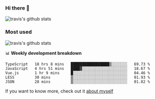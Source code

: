 ### Hi there 👋

<!--
**HondryTravis/HondryTravis** is a ✨ _special_ ✨ repository because its `README.md` (this file) appears on your GitHub profile.

Here are some ideas to get you started:

- 🔭 I’m currently working on ...
- 🌱 I’m currently learning ...
- 👯 I’m looking to collaborate on ...
- 🤔 I’m looking for help with ...
- 💬 Ask me about ...
- 📫 How to reach me: ...
- 😄 Pronouns: ...
- ⚡ Fun fact: ...
-->

![travis's github stats](https://github-readme-stats.vercel.app/api?username=HondryTravis&hide_title=true&hide=stars)
### Most used
![travis's github stats](https://github-readme-stats.anuraghazra1.vercel.app/api/top-langs/?username=HondryTravis&layout=compact&hide_title=true)

📊 **Weekly development breakdown**

<!--START_SECTION:waka-->
```text
TypeScript   18 hrs 8 mins   █████████████████▒░░░░░░░   69.73 % 
JavaScript   4 hrs 51 mins   ████▓░░░░░░░░░░░░░░░░░░░░   18.67 % 
Vue.js       1 hr 9 mins     █░░░░░░░░░░░░░░░░░░░░░░░░   04.46 % 
LESS         30 mins         ▒░░░░░░░░░░░░░░░░░░░░░░░░   01.93 % 
JSON         28 mins         ▒░░░░░░░░░░░░░░░░░░░░░░░░   01.82 % 
```
<!--END_SECTION:waka-->

If you want to know more, check out it [about myself](https://hondrytravis.github.io/)
